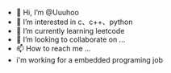 - 👋 Hi, I’m @Uuuhoo
- 👀 I’m interested in c、c++、python
- 🌱 I’m currently learning leetcode
- 💞️ I’m looking to collaborate on ...
- 📫 How to reach me ...
- i'm working for a embedded programing job
<!---
Uuuhoo/Uuuhoo is a ✨ special ✨ repository because its `README.md` (this file) appears on your GitHub profile.
You can click the Preview link to take a look at your changes.
--->
